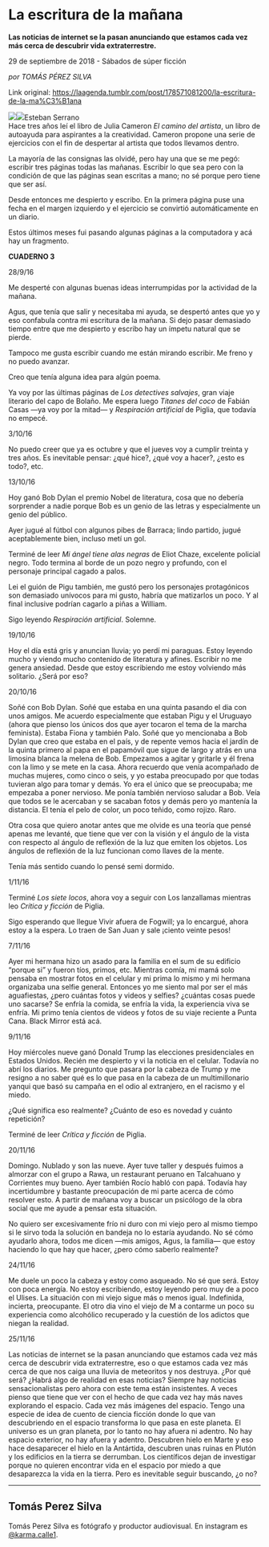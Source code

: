 # La escritura de la mañana

**Las noticias de internet se la pasan anunciando que estamos cada vez más cerca de descubrir vida extraterrestre.**

29 de septiembre de 2018 - Sábados de súper ficción

_por TOMÁS PÉREZ SILVA_

Link original: https://laagenda.tumblr.com/post/178571081200/la-escritura-de-la-ma%C3%B1ana

![](https://64.media.tumblr.com/c12e2ee54650b8181fb7ea301441211d/tumblr_inline_pftm2tuFUi1t6q87u_500.png)![](https://64.media.tumblr.com/c12e2ee54650b8181fb7ea301441211d/tumblr_inline_pftm2tuFUi1t6q87u_500.png)Esteban Serrano  
Hace  tres años leí el libro de Julia Cameron *El camino del artista*, un libro de autoayuda para aspirantes a la creatividad. Cameron propone una serie de ejercicios con el fin de despertar al artista que todos llevamos dentro.  

La mayoría de las consignas las olvidé, pero hay una que se me pegó: escribir  tres páginas todas las mañanas. Escribir lo que sea pero con la condición de que las páginas sean escritas a mano; no sé porque pero tiene que ser así.

Desde entonces me despierto y escribo. En la primera página puse una fecha en el margen izquierdo y el ejercicio se convirtió automáticamente en un diario.

Estos últimos meses fui pasando algunas páginas a la computadora y acá hay un fragmento. 

**CUADERNO 3**

28/9/16

Me desperté con algunas buenas ideas interrumpidas por la actividad de la mañana.

Agus, que tenía que salir y necesitaba mi ayuda, se despertó antes que yo y eso confabula contra mi escritura de la mañana. Si dejo pasar demasiado tiempo entre que me despierto y escribo hay un ímpetu natural que se pierde.

Tampoco me gusta escribir cuando me están mirando escribir. Me freno y no puedo avanzar.

Creo que tenía alguna idea para algún poema.

Ya voy por las últimas páginas de *Los detectives salvajes*, gran viaje literario del capo de Bolaño. Me espera luego *Titanes del coco* de Fabián Casas —ya voy por la mitad— y *Respiración artificial* de Piglia, que todavía no empecé.

3/10/16

No puedo creer que ya es octubre y que el jueves voy a cumplir treinta y tres años. Es inevitable pensar: ¿qué hice?, ¿qué voy a hacer?, ¿esto es todo?, etc.

13/10/16

Hoy ganó Bob Dylan el premio Nobel de literatura, cosa que no debería sorprender a nadie porque Bob es un genio de las letras y especialmente un genio del público.

Ayer jugué al fútbol con algunos pibes de Barraca; lindo partido, jugué aceptablemente bien, incluso metí un gol.

Terminé de leer *Mi ángel tiene alas negras* de Eliot Chaze, excelente policial negro. Todo termina al borde de un pozo negro y profundo, con el personaje principal cagado a palos.

Lei el guión de Pigu también, me gustó pero los personajes protagónicos son demasiado unívocos para mi gusto, habría que matizarlos un poco. Y al final inclusive podrían cagarlo a piñas a William.

Sigo leyendo *Respiración artificial*. Solemne.

19/10/16

Hoy el día está gris y anuncian lluvia; yo perdí mi paraguas. Estoy leyendo mucho y viendo mucho contenido de literatura y afines. Escribir no me genera ansiedad. Desde que estoy escribiendo me estoy volviendo más solitario. ¿Será por eso?

20/10/16

Soñé con Bob Dylan. Soñé que estaba en una quinta pasando el dia con unos amigos. Me acuerdo especialmente que estaban Pigu y el Uruguayo (ahora que pienso los únicos dos que ayer tocaron el tema de la marcha feminista). Estaba Fiona y también Palo. Soñé que yo mencionaba a Bob Dylan que creo que estaba en el país, y de repente vemos hacia el jardín de la quinta primero al papa en el papamóvil que sigue de largo y atrás en una limosina blanca la melena de Bob. Empezamos a agitar y gritarle y él frena con la limo y se mete en la casa. Ahora recuerdo que venía acompañado de muchas mujeres, como cinco o seis, y yo estaba preocupado por que todas tuvieran algo para tomar y demás. Yo era el único que se preocupaba; me empezaba a poner nervioso. Me ponía también nervioso saludar a Bob. Veía que todos se le acercaban y se sacaban fotos y demás pero yo mantenía la distancia. El tenía el pelo de color, un poco teñido, como rojizo. Raro.

Otra cosa que quiero anotar antes que me olvide es una teoría que pensé apenas me levanté, que tiene que ver con la visión y el ángulo de la vista con respecto al ángulo de reflexión de la luz que emiten los objetos. Los ángulos de reflexión de la luz funcionan como llaves de la mente.

Tenía más sentido cuando lo pensé semi dormido.

1/11/16

Terminé *Los siete locos*, ahora voy a seguir con Los lanzallamas mientras leo *Crítica y ficción* de Piglia.

Sigo esperando que llegue Vivir afuera de Fogwill; ya lo encargué, ahora estoy a la espera. Lo traen de San Juan y sale ¡ciento veinte pesos!

7/11/16

Ayer mi hermana hizo un asado para la familia en el sum de su edificio “porque si” y fueron tíos, primos, etc. Mientras comía, mi mamá solo pensaba en mostrar fotos en el celular y mi prima lo mismo y mi hermana organizaba una selfie general. Entonces yo me siento mal por ser el más aguafiestas, ¿pero cuántas fotos y videos y selfies? ¿cuántas cosas puede uno sacarse? Se enfría la comida, se enfría la vida, la experiencia viva se enfría. Mi primo tenía cientos de videos y fotos de su viaje reciente a Punta Cana. Black Mirror está acá.

9/11/16

Hoy miércoles nueve ganó Donald Trump las elecciones presidenciales en Estados Unidos. Recién me despierto y vi la noticia en el celular. Todavía no abrí los diarios. Me pregunto que pasara por la cabeza de Trump y me resigno a no saber qué es lo que pasa en la cabeza de un multimillonario yanqui que basó su campaña en el odio al extranjero, en el racismo y el miedo.

¿Qué significa eso realmente? ¿Cuánto de eso es novedad y cuánto repetición?

Terminé de leer *Crítica y ficción* de Piglia.

20/11/16

Domingo. Nublado y son las nueve. Ayer tuve taller y después fuimos a almorzar con el grupo a Rawa, un restaurant peruano en Talcahuano y Corrientes muy bueno. Ayer también Rocío habló con papá. Todavía hay incertidumbre y bastante preocupación de mi parte acerca de cómo resolver esto. A partir de mañana voy a buscar un psicólogo de la obra social que me ayude a pensar esta situación.

No quiero ser excesivamente frío ni duro con mi viejo pero al mismo tiempo si le sirvo toda la solución en bandeja no lo estaría ayudando. No sé cómo ayudarlo ahora, todos me dicen —mis amigos, Agus, la familia— que estoy haciendo lo que hay que hacer, ¿pero cómo saberlo realmente?

24/11/16

Me duele un poco la cabeza y estoy como asqueado. No sé que será. Estoy con poca energía. No estoy escribiendo, estoy leyendo pero muy de a poco el Ulises. La situación con mi viejo sigue más o menos igual. Indefinida, incierta, preocupante. El otro dia vino el viejo de M a contarme un poco su experiencia como alcohólico recuperado y la cuestión de los adictos que niegan la realidad.

25/11/16

Las noticias de internet se la pasan anunciando que estamos cada vez más cerca de descubrir vida extraterrestre, eso o que estamos cada vez más cerca de que nos caiga una lluvia de meteoritos y nos destruya. ¿Por qué será? ¿Habrá algo de realidad en esas noticias? Siempre hay noticias sensacionalistas pero ahora con este tema están insistentes. A veces pienso que tiene que ver con el hecho de que cada vez hay más naves explorando el espacio. Cada vez más imágenes del espacio. Tengo una especie de idea de cuento de ciencia ficción donde lo que van descubriendo en el espacio transforma lo que pasa en este planeta. El universo es un gran planeta, por lo tanto no hay afuera ni adentro. No hay espacio exterior, no hay afuera y adentro. Descubren hielo en Marte y eso hace desaparecer el hielo en la Antártida, descubren unas ruinas en Plutón y los edificios en la tierra se derrumban. Los científicos dejan de investigar porque no quieren encontrar vida en el espacio por miedo a que desaparezca la vida en la tierra. Pero es inevitable seguir buscando, ¿o no?



---

Tomás Perez Silva
-----------------

 

 Tomás Perez Silva es fotógrafo y productor audiovisual. En instagram es [@karma.calle1](https://www.instagram.com/karma.calle1/). 
 
 


